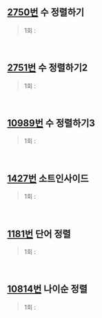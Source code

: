 ## [2750번](https://www.acmicpc.net/problem/2750) 수 정렬하기
> 1회 : 
<br>

## [2751번](https://www.acmicpc.net/problem/2751) 수 정렬하기2
> 1회 : 
<br>

## [10989번](https://www.acmicpc.net/problem/10989) 수 정렬하기3
> 1회 : 
<br>

## [1427번](https://www.acmicpc.net/problem/1427) 소트인사이드
> 1회 : 
<br>

## [1181번](https://www.acmicpc.net/problem/1181) 단어 정렬
> 1회 : 
<br>

## [10814번](https://www.acmicpc.net/problem/10814) 나이순 정렬
> 1회 : 
<br>
